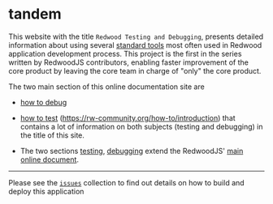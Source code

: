 # tandem

This website with the title `Redwood Testing and Debugging`, presents detailed information about using several [standard tools](https://rw-community.org/tools/introduction) most often used in Redwood application development process. This project is the first in the series written by RedwoodJS contributors, enabling faster improvement of the core product by leaving the core team in charge of "only" the core product.

The two main section of this online documentation site are

- [how  to debug](https://rw-community.org/how-to/debugging/introduction)

- [how to test]()
(https://rw-community.org/how-to/introduction) that contains a lot of information on both subjects (testing and debugging) in the title of this site.

- The two sections [testing](https://rw-community.org/testing/introduction), [debugging]() extend the RedwoodJS' [main online document](https://redwoodjs.com/docs/introduction).

---

Please see the [`issues`](https://github.com/adriatic/tandem/issues) collection to find out details on how to build and deploy this application
